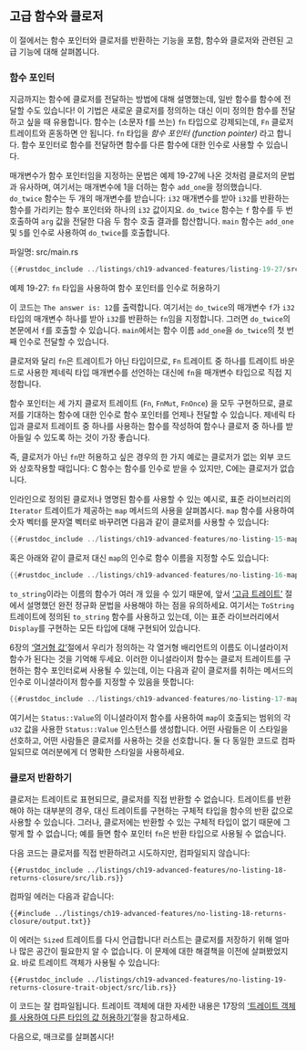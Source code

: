 ## 고급 함수와 클로저

이 절에서는 함수 포인터와 클로저를 반환하는 기능을 포함, 함수와 클로저와
관련된 고급 기능에 대해 살펴봅니다.

### 함수 포인터

지금까지는 함수에 클로저를 전달하는 방법에 대해 설명했는데, 일반
함수를 함수에 전달할 수도 있습니다! 이 기법은 새로운 클로저를 정의하는
대신 이미 정의한 함수를 전달하고 싶을 때 유용합니다. 함수는 (소문자
f를 쓰는) `fn` 타입으로 강제되는데, `Fn` 클로저 트레이트와 혼동하면
안 됩니다. `fn` 타입을 *함수 포인터 (function pointer)* 라고 합니다.
함수 포인터로 함수를 전달하면 함수를 다른 함수에 대한 인수로 사용할
수 있습니다.

매개변수가 함수 포인터임을 지정하는 문법은 예제 19-27에 나온
것처럼 클로저의 문법과 유사하며, 여기서는 매개변수에 1을 더하는
함수 `add_one`을 정의했습니다. `do_twice` 함수는 두 개의 매개변수를
받습니다: `i32` 매개변수를 받아 `i32`를 반환하는 함수를 가리키는 함수
포인터와 하나의 `i32` 값이지요. `do_twice` 함수는 `f` 함수를
두 번 호출하여 `arg` 값을 전달한 다음 두 함수 호출 결과를
합산합니다. `main` 함수는 `add_one` 및 `5`를 인수로 사용하여
`do_twice`를 호출합니다.

<span class="filename">파일명: src/main.rs</span>

```rust
{{#rustdoc_include ../listings/ch19-advanced-features/listing-19-27/src/main.rs}}
```

<span class="caption">예제 19-27: `fn` 타입을 사용하여 함수 포인터를
인수로 허용하기</span>

이 코드는 `The answer is: 12`를 출력합니다. 여기서는 `do_twice`의 매개변수
`f`가 `i32` 타입의 매개변수 하나를 받아 `i32`를 반환하는 `fn`임을 지정합니다.
그러면 `do_twice`의 본문에서 `f`를 호출할 수 있습니다. `main`에서는 함수 이름
`add_one`을 `do_twice`의 첫 번째 인수로 전달할 수 있습니다.

클로저와 달리 `fn`은 트레이트가 아닌 타입이므로, `Fn` 트레이트 중 하나를
트레이트 바운드로 사용한 제네릭 타입 매개변수를 선언하는 대신에 `fn`을
매개변수 타입으로 직접 지정합니다.

함수 포인터는 세 가지 클로저 트레이트 (`Fn`, `FnMut`, `FnOnce`) 을 모두
구현하므로, 클로저를 기대하는 함수에 대한 인수로 함수 포인터를 언제나
전달할 수 있습니다. 제네릭 타입과 클로저 트레이트 중 하나를 사용하는
함수를 작성하여 함수나 클로저 중 하나를 받아들일 수 있도록 하는 것이
가장 좋습니다.

즉, 클로저가 아닌 `fn`만 허용하고 싶은 경우의 한 가지 예로는
클로저가 없는 외부 코드와 상호작용할 때입니다: C 함수는 함수를
인수로 받을 수 있지만, C에는 클로저가 없습니다.

인라인으로 정의된 클로저나 명명된 함수를 사용할 수 있는 예시로,
표준 라이브러리의 `Iterator` 트레이트가 제공하는 `map` 메서드의
사용을 살펴봅시다. `map` 함수를 사용하여 숫자 벡터를 문자열
벡터로 바꾸려면 다음과 같이 클로저를 사용할 수 있습니다:

```rust
{{#rustdoc_include ../listings/ch19-advanced-features/no-listing-15-map-closure/src/main.rs:here}}
```

혹은 아래와 같이 클로저 대신 `map`의 인수로 함수 이름을 지정할
수도 있습니다:

```rust
{{#rustdoc_include ../listings/ch19-advanced-features/no-listing-16-map-function/src/main.rs:here}}
```

`to_string`이라는 이름의 함수가 여러 개 있을 수 있기 때문에, 앞서
[‘고급 트레이트’][advanced-traits]<!-- ignore --> 절에서 설명했던
완전 정규화 문법을 사용해야 하는 점을 유의하세요. 여기서는 `ToString`
트레이트에 정의된 `to_string` 함수를 사용하고 있는데, 이는 표준
라이브러리에서 `Display`를 구현하는 모든 타입에 대해 구현되어 있습니다.

6장의 [‘열거형 값’][enum-values]<!-- ignore -->절에서 우리가 정의하는
각 열거형 배리언트의 이름도 이니셜라이저 함수가 된다는 것을 기억해
두세요. 이러한 이니셜라이저 함수는 클로저 트레이트를 구현하는 함수
포인터로써 사용될 수 있는데, 이는 다음과 같이 클로저를 취하는 메서드의
인수로 이니셜라이저 함수를 지정할 수 있음을 뜻합니다:

```rust
{{#rustdoc_include ../listings/ch19-advanced-features/no-listing-17-map-initializer/src/main.rs:here}}
```

여기서는 `Status::Value`의 이니셜라이저 함수를 사용하여 `map`이 호출되는
범위의 각 `u32` 값을 사용한 `Status::Value` 인스턴스를 생성합니다. 어떤
사람들은 이 스타일을 선호하고, 어떤 사람들은 클로저를 사용하는 것을 선호합니다.
둘 다 동일한 코드로 컴파일되므로 여러분에게 더 명확한 스타일을 사용하세요.

### 클로저 반환하기

클로저는 트레이트로 표현되므로, 클로저를 직접 반환할 수 없습니다.
트레이트를 반환해야 하는 대부분의 경우, 대신 트레이트를 구현하는
구체적 타입을 함수의 반환 값으로 사용할 수 있습니다. 그러나,
클로저에는 반환할 수 있는 구체적 타입이 없기 때문에 그렇게 할
수 없습니다; 예를 들면 함수 포인터 `fn`은 반환 타입으로 사용될
수 없습니다.

다음 코드는 클로저를 직접 반환하려고 시도하지만, 컴파일되지 않습니다:

```rust,ignore,does_not_compile
{{#rustdoc_include ../listings/ch19-advanced-features/no-listing-18-returns-closure/src/lib.rs}}
```

컴파일 에러는 다음과 같습니다:

```console
{{#include ../listings/ch19-advanced-features/no-listing-18-returns-closure/output.txt}}
```

이 에러는 `Sized` 트레이트를 다시 언급합니다! 러스트는 클로저를 저장하기 위해
얼마나 많은 공간이 필요한지 알 수 없습니다. 이 문제에 대한 해결책을 이전에
살펴봤었지요. 바로 트레이트 객체가 사용될 수 있습니다:

```rust,noplayground
{{#rustdoc_include ../listings/ch19-advanced-features/no-listing-19-returns-closure-trait-object/src/lib.rs}}
```

이 코드는 잘 컴파일됩니다.
트레이트 객체에 대한 자세한 내용은 17장의
[‘트레이트 객체를 사용하여 다른 타입의 값 허용하기’][using-trait-objects-that-allow-for-values-of-different-types]<!-- ignore -->절을
참고하세요.

다음으로, 매크로를 살펴봅시다!

[advanced-traits]:
ch19-03-advanced-traits.html#advanced-traits
[enum-values]: ch06-01-defining-an-enum.html#enum-values
[using-trait-objects-that-allow-for-values-of-different-types]:
ch17-02-trait-objects.html#using-trait-objects-that-allow-for-values-of-different-types
